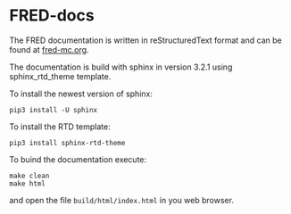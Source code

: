 # FRED-docs

The FRED documentation is written in reStructuredText format and can be found at [fred-mc.org](http://www.fred-mc.org).

The documentation is build with sphinx in version 3.2.1 using sphinx_rtd_theme template.

To install the newest version of sphinx:

    pip3 install -U sphinx

To install the RTD template:

    pip3 install sphinx-rtd-theme

To buind the documentation execute:

    make clean
    make html

and open the file `build/html/index.html` in you web browser.
